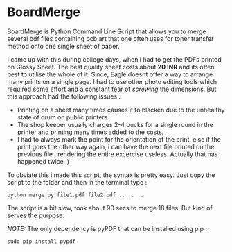 # BoardMerge 
BoardMerge is Python Command Line Script that allows you to merge several pdf files containing pcb art that one often uses for toner transfer method onto one single sheet of paper.

I came up with this during college days, when i had to get the PDFs printed on Glossy Sheet. The best quality sheet costs about **20 INR** and its often best to utilise the whole of it. Since, Eagle doesnt offer a way to arrange many prints on a single page. I had to use other photo editing tools which required some effort and a constant fear of *screwing* the dimensions. But this approach had the following issues :

- Printing on a sheet many times causes it to blacken due to the unhealthy state of drum on public printers
- The shop keeper usually charges 2-4 bucks for a single round in the printer and printing many times added to the costs.
- I had to always mark the point for the orientation of the print, else if the print goes the other way again, i can have the next file printed on the previous file , rendering the entire excercise useless. Actually that has happened twice :)

To obviate this i made this script, the syntax is pretty easy. Just copy the script to the folder and then in the terminal type :

`python merge.py file1.pdf file2.pdf .. .. .. ` 

The script is a bit slow, took about 90 secs to merge 18 files. But kind of serves the purpose.

*NOTE:* The only dependency is pyPDF that can be installed using pip :

`sudo pip install pypdf`
